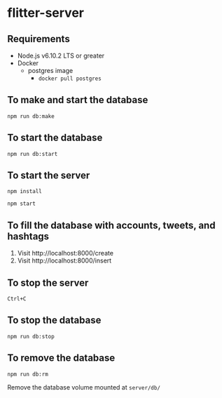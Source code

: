 # flitter-server

## Requirements
* Node.js v6.10.2 LTS or greater
* Docker
  * postgres image
    * `docker pull postgres`

## To make and start the database
`npm run db:make`

## To start the database
`npm run db:start`

## To start the server
`npm install`

`npm start`

## To fill the database with accounts, tweets, and hashtags
1. Visit http://localhost:8000/create
2. Visit http://localhost:8000/insert

## To stop the server
`Ctrl+C`

## To stop the database
`npm run db:stop`

## To remove the database
`npm run db:rm`

Remove the database volume mounted at `server/db/`